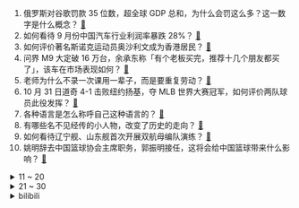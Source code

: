 1. 俄罗斯对谷歌罚款 35 位数，超全球 GDP 总和，为什么会罚这么多？这一数字是什么概念？ [:link:](https://www.zhihu.com/question/2695271090)
2. 如何看待 9 月份中国汽车行业利润率暴跌 28%？ [:link:](https://www.zhihu.com/question/2510955440)
3. 如何评价著名斯诺克运动员奥沙利文成为香港居民？ [:link:](https://www.zhihu.com/question/2684930605)
4. 问界 M9 大定破 16 万台，余承东称「有个老板买完，推荐十几个朋友都买了」，该车在市场表现如何？ [:link:](https://www.zhihu.com/question/2236226786)
5. 老师为什么不录一次课用一辈子，而是要重复劳动？ [:link:](https://www.zhihu.com/question/667295547)
6. 10 月 31 日道奇 4-1 击败纽约扬基，夺 MLB 世界大赛冠军，如何评价两队球员此役发挥？ [:link:](https://www.zhihu.com/question/2683860663)
7. 各种语言是怎么称呼自己这种语言的？ [:link:](https://www.zhihu.com/question/660802204)
8. 有哪些名不见经传的小人物，改变了历史的走向？ [:link:](https://www.zhihu.com/question/659532185)
9. 如何看待辽宁舰、山东舰首次开展双航母编队演练？ [:link:](https://www.zhihu.com/question/2692502238)
10. 姚明辞去中国篮球协会主席职务，郭振明接任，这将会给中国篮球带来什么影响？ [:link:](https://www.zhihu.com/question/2708464527)
<details>
<summary>11 ~ 20</summary>

11. 动画为什么2D比3D看着舒服，国内为啥都在做3D？ [:link:](https://www.zhihu.com/question/637635938)
12. 小米su7ultra纽北成绩6分46秒属于什么水平? [:link:](https://www.zhihu.com/question/2442377995)
13. 常规动力潜艇可不可以发射一根极长的呼吸管到海面，这样自身就不用上潜到水面了? [:link:](https://www.zhihu.com/question/667719283)
14. 如何评价“城阳电工电路”的业务水平？ [:link:](https://www.zhihu.com/question/642531316)
15. 有关「乔任梁死因」流言四起，其父母发声辟谣，传播流言的人是否应负责任？平台又该承担哪些责任？ [:link:](https://www.zhihu.com/question/2684373977)
16. 为什么许三多杀人后出现了心病，高城比袁朗管用？ [:link:](https://www.zhihu.com/question/305973837)
17. 如何评价《黑神话：悟空》「大圣残躯」和「杨戬」的设计? [:link:](https://www.zhihu.com/question/665427004)
18. 迟到多久算「旷工」？因为迟到一个小时被扣半天工资，这合理吗？ [:link:](https://www.zhihu.com/question/2321657611)
19. 如果你是父母，会逼着孩子上兴趣班吗？ [:link:](https://www.zhihu.com/question/666584051)
20. 你会干涉孩子交朋友么？还是充分尊重孩子的决定，让他在这个过程中自己来分辨什么是真正的朋友？ [:link:](https://www.zhihu.com/question/2314619027)
</details>
<details>
<summary>21 ~ 30</summary>

21. 火药是道教炼出来的，为何现在修仙文不出现火药？ [:link:](https://www.zhihu.com/question/667516856)
22. 如何发表一篇数学论文？ [:link:](https://www.zhihu.com/question/47673903)
23. 在未来，你期待看到哪些科技突破？各行各业还有哪些所谓「皇冠上的明珠」有可能会被一一摘下？ [:link:](https://www.zhihu.com/question/667514954)
24. 《崩坏：星穹铁道》天才协会查德威克的天才能力究竟如何，为什么保护不了自己？ [:link:](https://www.zhihu.com/question/2244764984)
25. 如何评价《潜伏》里的站长太太梅姐？ [:link:](https://www.zhihu.com/question/666808395)
26. 减肥时晚上饿了做什么事转移注意力？ [:link:](https://www.zhihu.com/question/1747946540)
27. 如何评价曼联5-2击败莱斯特城？范尼执教的这场比赛给曼联带来了哪些改变？ [:link:](https://www.zhihu.com/question/2656198082)
28. 我的常用语言是 C/C++，实习公司让转 C# 值得吗？ [:link:](https://www.zhihu.com/question/789594814)
29. 为什么夏亚在最后说拉拉辛是有可能成为他母亲的女人？ [:link:](https://www.zhihu.com/question/36263586)
30. 上海多地发布暴雨橙色预警，目前雨大吗？上班上学出行还顺利吗？ [:link:](https://www.zhihu.com/question/2761961056)
</details><details>
<summary>bilibili</summary>

</details>